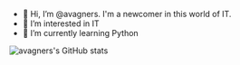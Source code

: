 - 👋 Hi, I’m @avagners. I'm a newcomer in this world of IT.
- 👀 I’m interested in IT
- 🌱 I’m currently learning Python

![avagners's GitHub stats](https://github-readme-stats.vercel.app/api?username=avagners&show_icons=true&count_private=true)

<!---
avagners/avagners is a ✨ special ✨ repository because its `README.md` (this file) appears on your GitHub profile.
You can click the Preview link to take a look at your changes.
--->
